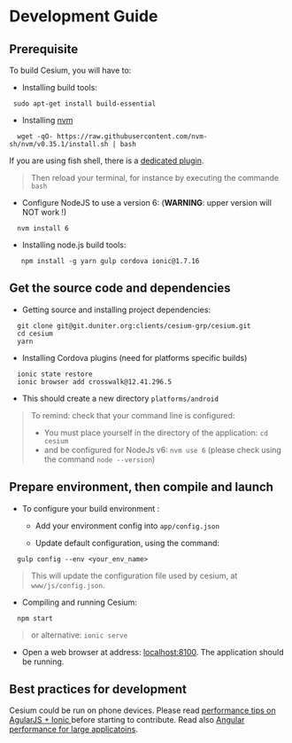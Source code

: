 # Development Guide

## Prerequisite  

To build Cesium, you will have to: 
 
  - Installing build tools:
```
 sudo apt-get install build-essential
```

  - Installing [nvm](https://github.com/nvm-sh/nvm)
```
  wget -qO- https://raw.githubusercontent.com/nvm-sh/nvm/v0.35.1/install.sh | bash
```

If you are using fish shell, there is a [dedicated plugin](https://github.com/jorgebucaran/fish-nvm).

> Then reload your terminal, for instance by executing the commande `bash`

  - Configure NodeJS to use a version 6: (**WARNING**: upper version will NOT work !) 
```
  nvm install 6
```
      
  - Installing node.js build tools:
```
   npm install -g yarn gulp cordova ionic@1.7.16
```
   
## Get the source code and dependencies
   
  - Getting source and installing project dependencies:    
```
  git clone git@git.duniter.org:clients/cesium-grp/cesium.git
  cd cesium
  yarn
```

  - Installing Cordova plugins (need for platforms specific builds)   
```
  ionic state restore
  ionic browser add crosswalk@12.41.296.5
```

- This should create a new directory `platforms/android`

> To remind: check that your command line is configured:
> - You must place yourself in the directory of the application: `cd cesium`
> - and be configured for NodeJs v6: `nvm use 6` (please check using the command `node --version`)


## Prepare environment, then compile and launch

 - To configure your build environment :
 
    * Add your environment config into `app/config.json`
   
    * Update default configuration, using the command:
    
```
  gulp config --env <your_env_name> 
```

> This will update the configuration file used by cesium, at `www/js/config.json`.
 
  - Compiling and running Cesium:
```
  npm start
```
 
> or alternative: `ionic serve` 

  - Open a web browser at address: [localhost:8100](http://localhost:8100). The application should be running.
  
## Best practices for development

 Cesium could be run on phone devices. Please read [performance tips on AgularJS + Ionic ](http://julienrenaux.fr/2015/08/24/ultimate-angularjs-and-ionic-performance-cheat-sheet/)
 before starting to contribute.
 Read also [Angular performance for large applicatoins](https://www.airpair.com/angularjs/posts/angularjs-performance-large-applications). 
